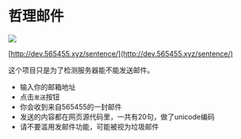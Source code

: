 # 哲理邮件

![](https://s2.loli.net/2025/06/19/XKy2SIRHD47Ydm3.png)

[http://dev.565455.xyz/sentence/](http://dev.565455.xyz/sentence/)

这个项目只是为了检测服务器能不能发送邮件。

- 输入你的邮箱地址
- 点击`发送`按钮
- 你会收到来自565455的一封邮件
- 发送的内容都在网页源代码里，一共有20句，做了unicode编码
- 请不要滥用发邮件功能，可能被视为垃圾邮件
